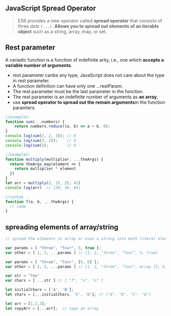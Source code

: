 ## JavaScript Spread Operator

> ES6 provides a new operator called **spread operator** that consists of three dots `(...)`. **Allows you to spread out elements of an iterable object** such as a string, array, map, or set.


## Rest parameter

A variadic function is a function of indefinite arity, i.e., one which **accepts a variable number of arguments**.

- rest parameter canbe any type, JavaScript does not care about the type in rest parameter.
- A function definition can have only one ...restParam.
- The rest parameter must be the last parameter in the function.
- The rest parameter is an indefinite number of arguments as **an array**,
- use **spread operator to spread out the remain arguments**in the function paramters.

```jsx
//example1:
function sum(...numbers) {
    return numbers.reduce((a, b) => a + b, 0);
}
console.log(sum(1, 2, 3)); // 6
console.log(sum(3, 2));    // 5
console.log(sum());        // 0

//example2:
function multiply(multiplier, ...theArgs) {
  return theArgs.map(element => {
    return multiplier * element
  })
}
let arr = multiply(2, 15, 25, 42)
console.log(arr)  // [30, 50, 84]

//syntax
function f(a, b, ...theArgs) {
  // code
}

```

## spreading elements of array/string

```jsx
// spread the elements in array or even a string into both literal elements.

var params = [ "three", "four", 5, true ];
var other = [ 1, 2, ...params ] // [1, 2, "three", "four", 5, true]

var params = [ "three", "four", [5, 6] ];
var other = [ 1, 2, ...params ] // [1, 2, "three", "four", Array [5, 6]]

var str = "foo"
var chars = [ ...str ] // [ "f", "o", "o" ]

let initialChars = ['A', 'B'];
let chars = [...initialChars, 'C', 'D']; // ["A", "B", "C", "D"]

let arr = [1,2,3];
let copyArr = [...arr];  // copy an array
```
